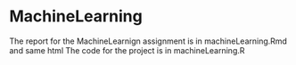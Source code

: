 # MachineLearning

The report for the MachineLearnign assignment is in machineLearning.Rmd and same html
The code for the project is in machineLearning.R
